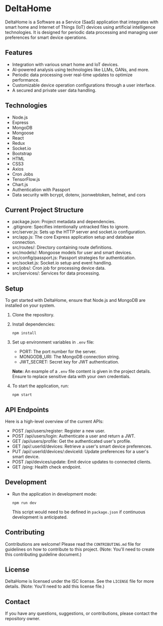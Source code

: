 # DeltaHome

DeltaHome is a Software as a Service (SaaS) application that integrates with smart home and Internet of Things (IoT) devices using artificial intelligence technologies. It is designed for periodic data processing and managing user preferences for smart device operations.

## Features

- Integration with various smart home and IoT devices.
- AI-powered analysis using technologies like LLMs, GANs, and more.
- Periodic data processing over real-time updates to optimize performance.
- Customizable device operation configurations through a user interface.
- A secured and private user data handling.

## Technologies

- Node.js
- Express
- MongoDB
- Mongoose
- React
- Redux
- Socket.io
- Bootstrap
- HTML
- CSS3
- Axios
- Cron Jobs
- TensorFlow.js
- Chart.js
- Authentication with Passport
- Data security with bcrypt, dotenv, jsonwebtoken, helmet, and cors

## Current Project Structure

- package.json: Project metadata and dependencies.
- .gitignore: Specifies intentionally untracked files to ignore.
- src/server.js: Sets up the HTTP server and socket.io configuration.
- src/app.js: The core Express application setup and database connection.
- src/routes/: Directory containing route definitions.
- src/models/: Mongoose models for user and smart devices.
- src/config/passport.js: Passport strategies for authentication.
- src/socket.js: Socket.io setup and event handling.
- src/jobs/: Cron job for processing device data.
- src/services/: Services for data processing.

## Setup

To get started with DeltaHome, ensure that Node.js and MongoDB are installed on your system.

1. Clone the repository.
2. Install dependencies:
   ```shell
   npm install
   ```
3. Set up environment variables in `.env` file:
   - PORT: The port number for the server.
   - MONGODB_URI: The MongoDB connection string.
   - JWT_SECRET: Secret key for JWT authentication.

   **Note:** An example of a `.env` file content is given in the project details. Ensure to replace sensitive data with your own credentials.

4. To start the application, run:
   ```shell
   npm start
   ```

## API Endpoints

Here is a high-level overview of the current APIs:

- POST /api/users/register: Register a new user.
- POST /api/users/login: Authenticate a user and return a JWT.
- GET /api/users/profile: Get the authenticated user's profile.
- GET /api/:userId/devices: Retrieve a user's smart device preferences.
- PUT /api/:userId/devices/:deviceId: Update preferences for a user's smart device.
- POST /api/devices/update: Emit device updates to connected clients.
- GET /ping: Health check endpoint.

## Development

- Run the application in development mode:
  ```shell
  npm run dev
  ```

   This script would need to be defined in `package.json` if continuous development is anticipated.

## Contributing

Contributions are welcome! Please read the `CONTRIBUTING.md` file for guidelines on how to contribute to this project. (Note: You'll need to create this contributing guideline document.)

## License

DeltaHome is licensed under the ISC license. See the `LICENSE` file for more details. (Note: You'll need to add this license file.)

## Contact

If you have any questions, suggestions, or contributions, please contact the repository owner.